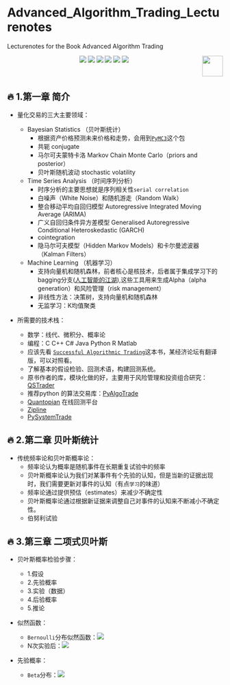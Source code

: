 # Advanced_Algorithm_Trading_Lecturenotes
Lecturenotes for the Book Advanced Algorithm Trading

<p align="center">
    <a href="https://github.com/elegantcoin/Advanced_Algorithm_Trading_Lecturenotes"><img src="https://img.shields.io/badge/status-updating-brightgreen.svg"></a>
    <a href="https://github.com/python/cpython"><img src="https://img.shields.io/badge/Python-3.7-FF1493.svg"></a>
    <a href="https://github.com/elegantcoin/Advanced_Algorithm_Trading_Lecturenotes"><img src="https://img.shields.io/badge/platform-Windows%7CLinux%7CmacOS-660066.svg"></a>
    <a href="https://opensource.org/licenses/mit-license.php"><img src="https://badges.frapsoft.com/os/mit/mit.svg"></a>
    <a href="https://github.com/elegantcoin/Advanced_Algorithm_Trading_Lecturenotes/stargazers"><img src="https://img.shields.io/github/stars/elegantcoin/Advanced_Algorithm_Trading_Lecturenotes.svg?logo=github"></a>
    <a href="https://github.com/elegantcoin/Advanced_Algorithm_Trading_Lecturenotes/network/members"><img src="https://img.shields.io/github/forks/elegantcoin/Advanced_Algorithm_Trading_Lecturenotes.svg?color=blue&logo=github"></a>
    <a href="https://www.python.org/"><img src="https://upload.wikimedia.org/wikipedia/commons/c/c3/Python-logo-notext.svg" align="right" height="48" width="48" ></a>
</p>
<br />

## :fire: 1.第一章 简介
- 量化交易的三大主要领域：
    - Bayesian Statistics （贝叶斯统计）
        - 根据资产价格预测未来价格和走势，会用到[`PyMC3`](https://github.com/pymc-devs/pymc3)这个包
        - 共轭 conjugate
        - 马尔可夫蒙特卡洛 Markov Chain Monte Carlo（priors and posterior）
        - 贝叶斯随机波动 stochastic volatility
    - Time Series Analysis （时间序列分析）
        - 时序分析的主要思想就是序列相关性`serial correlation`
        - 白噪声（White Noise）和随机游走（Random Walk）
        - 整合移动平均自回归模型 Autoregressive Integrated Moving Average (ARIMA) 
        - 广义自回归条件异方差模型 Generalised Autoregressive Conditional Heteroskedastic (GARCH)
        - cointegration
        - 隐马尔可夫模型（Hidden Markov Models）和卡尔曼滤波器（Kalman Filters）
    - Machine Learning （机器学习）
        - 支持向量机和随机森林，前者核心是核技术，后者属于集成学习下的bagging分支([人工智能的江湖](https://mp.weixin.qq.com/s?__biz=MzU4MjQ3MDkwNA==&mid=2247487227&idx=1&sn=76ac217473fa092abb4fcdd1fee43cd5&chksm=fdb6936ccac11a7a10726c21c64c7bc463550638ede5afb02cc2132421964f61627c1df6c2bc&scene=21#wechat_redirect)),这些工具用来生成Alpha（alpha generation）和风险管理（risk management）
        - 非线性方法：决策树，支持向量机和随机森林
        - 无监学习：K均值聚类


- 所需要的技术栈：
    - 数学：线代、微积分、概率论
    - 编程：C C++ C# Java Python R Matlab
    - 应该先看 [`Successful Algorithmic Trading`](https://www.quantstart.com/)这本书，某经济论坛有翻译版，可以对照看。
    - 了解基本的假设检验、回测术语，构建回测系统。
    - 原书作者的库，模块化做的好，主要用于风险管理和投资组合研究：[QSTrader](https://github.com/mhallsmoore/qstrader)
    - 推荐python 的算法交易库：[PyAlgoTrade](http://gbeced.github.io/pyalgotrade/docs/v0.20/html/tutorial.html)
    - [Quantopian](https://www.quantopian.com) 在线回测平台
    - [Zipline](https://github.com/quantopian/zipline)
    - [PySystemTrade](https://github.com/robcarver17/pysystemtrade)


## :fire: 2.第二章 贝叶斯统计
- 传统频率论和贝叶斯概率论：
    - 频率论认为概率是随机事件在长期重复试验中的频率
    - 贝叶斯概率论认为我们对某事件有个先验的认知，但是当新的证据出现时，我们需要更新对事件的认知（有点`学习`的味道）
    - 频率论通过提供预估（estimates）来减少不确定性
    - 贝叶斯概率论通过根据新证据来调整自己对事件的认知来不断减小不确定性。
    - 伯努利试验
    
## :fire: 3.第三章 二项式贝叶斯
- 贝叶斯概率检验步骤：
    - 1.假设
    - 2.先验概率
    - 3.实验（数据）
    - 4.后验概率
    - 5.推论
    
- 似然函数：
    - `Bernoulli`分布似然函数：![](https://www.nowcoder.com/equation?tex=P(k%7C%CE%B8)%20%3D%20%5Ctheta%5E%7Bk%7D(1-%5Ctheta)%5E%7B1-k%7D&preview=true)
    - N次实验后：![](https://www.nowcoder.com/equation?tex=P(z%2CN%7C%CE%B8)%20%3D%20%5Ctheta%5E%7Bz%7D(1-%5Ctheta)%5E%7BN-z%7D&preview=true)
    
- 先验概率：
    - `Beta`分布：![](https://www.nowcoder.com/equation?tex=P(%5Ctheta%7C%5Calpha%2C%5Cbeta)%20%3D%20%5Ctheta%5E%7B%5Calpha-1%7D(1-%5Ctheta)%5E%7B%5Cbeta-1%7D%2FB(%5Calpha%2C%5Cbeta)&preview=true)
    
    
    
    
    
    
    
